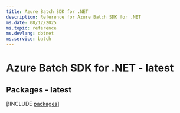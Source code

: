 ```yaml
---
title: Azure Batch SDK for .NET
description: Reference for Azure Batch SDK for .NET
ms.date: 08/12/2025
ms.topic: reference
ms.devlang: dotnet
ms.service: batch
---
```

# Azure Batch SDK for .NET - latest
## Packages - latest
[!INCLUDE [packages](batch-index.md)]